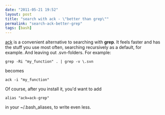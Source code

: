 ```yaml
---
date: "2011-05-21 19:52"
layout: post
title: "search with ack - \"better than grep\""
permalink: "search-ack-better-grep"
tags: [bash]
---
```


<a title="ack" href="http://betterthangrep.com/">ack</a> is a convenient alternative to searching with <strong>grep</strong>. It feels faster and has the stuff you use most often, searching recursively as a default, for example. And leaving out .svn-folders. For example:

    grep -Ri "my_function" . | grep -v \.svn

becomes

    ack -i "my_function"

Of course, after you install it, you'd want to add

    alias "ack=ack-grep"

in your ~/.bash_aliases, to write even less.
